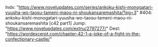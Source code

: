 Indx: "https://www.novelupdates.com/series/ankoku-kishi-monogatari-yuusha-wo-taosu-tameni-maou-ni-shoukansaremashita/?pg=3"
#404: ankoku-kishi-monogatari-yuusha-wo-taosu-tameni-maou-ni-shoukansaremashita [c42 part1]
Jump: "https://www.novelupdates.com/extnu/2797277/"
Dest: "https://wordexcerpt.com/chapter-42-1-a-joke-of-a-fight-in-the-confectionary-castle/"